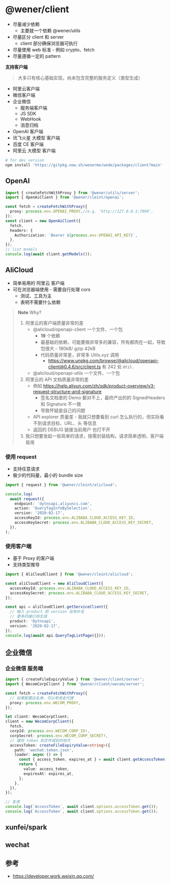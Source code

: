 # @wener/client

- 尽量减少依赖
  - 主要就一个依赖 @wener/utils
- 尽量区分 client 和 server
  - client 部分确保浏览器可执行
- 尽量使用 web 标准 - 例如 crypto、fetch
- 尽量遵循一定的 pattern

**支持客户端**

> 大多只有核心基础实现，尚未包含完整的服务定义（类型生成）

- 阿里云客户端
- 微信客户端
- 企业微信
  - 服务端客户端
  - JS SDK
  - WebHook
  - 消息归档
- OpenAI 客户端
- 讯飞火星 大模型 客户端
- 百度 CE 客户端
- 阿里云 大模型 客户端

```bash
# for dev version
npm install 'https://gitpkg.now.sh/wenerme/wode/packages/client?main'
```

## OpenAI

```ts
import { createFetchWithProxy } from '@wener/utils/server';
import { OpenAiClient } from '@wener/cleint/openai';

const fetch = createFetchWithProxy({
  proxy: process.env.OPENAI_PROXY,//e.g. 'http://127.0.0.1:7890',
});
const client = new OpenAiClient({
  fetch,
  headers: {
    Authorization: `Bearer ${process.env.OPENAI_API_KEY}`,
  },
});
// list models
console.log(await client.getModels());
```

## AliCloud

- 简单易用的 阿里云 客户端
- 可在浏览器端使用 - 需要自行处理 cors
  - 测试、工具为主
  - 表明不需要什么依赖

> **Note** Why?
> 1. 阿里云的客户端质量非常的差
>    - @alicloud/openapi-client 一个文件、一个包
>      - **19** 个依赖
>      - 最基础的依赖，可能要做非常多的兼容，所有都肉在一起，导致包很大 - 180kB/ gzip 42kB
>      - 代码质量非常差，非常多 Utils.xyz 调用
>        - https://www.unpkg.com/browse/@alicloud/openapi-client@0.4.6/src/client.ts 有 242 处 `Util.`
>    - @alicloud/openapi-utils 一个文件、一个包
> 2. 阿里云的 API 文档质量非常的差
>    - 例如 https://help.aliyun.com/zh/sdk/product-overview/v3-request-structure-and-signature
>      - 签名文档里的 Demo 都对不上，最终产出的的 SignedHeaders 和 Signature 不一致
>      - 导致怀疑是自己的问题
>    - API explorer 质量差 - 我就只想要看到 curl 怎么执行的，但实际看不到请求目标、URL、头 等信息
>    - 返回的 DEBUG 链接当前用户 也打不开
> 3. 我只想要发起一些简单的请求，按需封装结构，请求简单透明，客户端易用


### 使用 request

- 支持任意请求
- 极少的代码量，最小的 bundle size

```ts
import { request } from '@wener/cleint/alicloud';

console.log(
  await request({
    endpoint: 'dytnsapi.aliyuncs.com',
    action: 'QueryTagInfoBySelection',
    version: '2020-02-17',
    accessKeyId: process.env.ALIBABA_CLOUD_ACCESS_KEY_ID,
    accessKeySecret: process.env.ALIBABA_CLOUD_ACCESS_KEY_SECRET,
  }),
);
```

### 使用客户端

- 基于 Proxy 的客户端
- 支持类型推导

```ts
import { AliCloudClient } from '@wener/cleint/alicloud';

const aliCloudClient = new AliCloudClient({
  accessKeyId: process.env.ALIBABA_CLOUD_ACCESS_KEY_ID,
  accessKeySecret: process.env.ALIBABA_CLOUD_ACCESS_KEY_SECRET,
});

const api = aliCloudClient.getServiceClient({
  // 输入 product 和 version 会有补全
  // 更多的接口待生成
  product: 'Dytnsapi',
  version: '2020-02-17',
});
console.log(await api.QueryTagListPage({}));
```

## 企业微信

### 企业微信 服务端

```ts
import { createFileExpiryValue } from '@wener/client/server';
import { WecomCorpClient } from '@wener/client/wecom/server';

const fetch = createFetchWithProxy({
  // 如果配置白名单，可以考虑走代理
  proxy: process.env.WECOM_PROXY,
});

let client: WecomCorpClient;
client = new WecomCorpClient({
  fetch,
  corpId: process.env.WECOM_CORP_ID!,
  corpSecret: process.env.WECOM_CORP_SECRET!,
  // 缓存 token 到文件或别的地方
  accessToken: createFileExpiryValue<string>({
    path: 'wechat.token.json',
    loader: async () => {
      const { access_token, expires_at } = await client.getAccessToken();
      return {
        value: access_token,
        expiresAt: expires_at,
      };
    },
  }),
});

// 复用
console.log(`AccessToken`, await client.options.accessToken.get());
console.log(`AccessToken`, await client.options.accessToken.get());
```

## xunfei/spark

## wechat

## 参考

- https://developer.work.weixin.qq.com/
